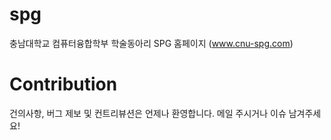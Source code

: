 # spg
충남대학교 컴퓨터융합학부 학술동아리 SPG 홈페이지 
(www.cnu-spg.com)

# Contribution
건의사항, 버그 제보 및 컨트리뷰션은 언제나 환영합니다.
메일 주시거나 이슈 남겨주세요!
